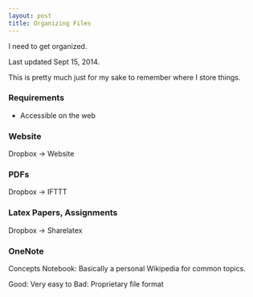 ```yaml
---
layout: post
title: Organizing Files
---
```


<!--TODO: history of past sites -->

I need to get organized.

<!--end excerpt-->
Last updated Sept 15, 2014.

This is pretty much just for my sake to remember where I store things.

### Requirements

- Accessible on the web

### Website

Dropbox -> Website

### PDFs
Dropbox -> IFTTT

### Latex Papers, Assignments
Dropbox -> Sharelatex

### OneNote 

Concepts Notebook: Basically a personal Wikipedia for common topics.



Good: Very easy to
Bad: Proprietary file format
